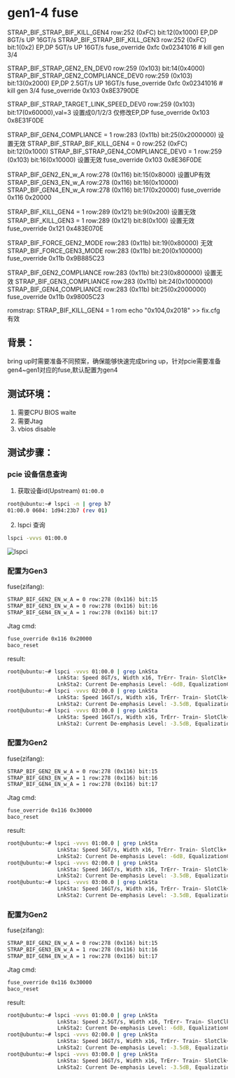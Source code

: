 # gen1-4 fuse

STRAP_BIF_STRAP_BIF_KILL_GEN4 	row:252 (0xFC) bit:12(0x1000)  EP,DP 8GT/s UP 16GT/s
STRAP_BIF_STRAP_BIF_KILL_GEN3	row:252 (0xFC) bit:1(0x2) EP,DP 5GT/s UP 16GT/s
fuse_override 0xfc 0x02341016   # kill gen 3/4

STRAP_BIF_STRAP_GEN2_EN_DEV0	row:259 (0x103) bit:14(0x4000)
STRAP_BIF_STRAP_GEN2_COMPLIANCE_DEV0	row:259 (0x103) bit:13(0x2000)
EP,DP 2.5GT/s UP 16GT/s
fuse_override 0xfc 0x02341016   # kill gen 3/4
fuse_override 0x103 0x8E3790DE

STRAP_BIF_STRAP_TARGET_LINK_SPEED_DEV0	row:259 (0x103) bit:17(0x60000),val=3
设置成0/1/2/3 仅修改EP,DP
fuse_override 0x103 0x8E31F0DE

STRAP_BIF_GEN4_COMPLIANCE = 1	row:283 (0x11b) bit:25(0x2000000)    设置无效
STRAP_BIF_STRAP_BIF_KILL_GEN4 = 0	row:252 (0xFC) bit:12(0x1000)
STRAP_BIF_STRAP_GEN4_COMPLIANCE_DEV0 = 1	row:259 (0x103) bit:16(0x10000)  设置无效
fuse_override 0x103 0x8E36F0DE

STRAP_BIF_GEN2_EN_w_A row:278 (0x116) bit:15(0x8000)  设置UP有效
STRAP_BIF_GEN3_EN_w_A row:278 (0x116) bit:16(0x10000)
STRAP_BIF_GEN4_EN_w_A row:278 (0x116) bit:17(0x20000)
fuse_override 0x116 0x20000

STRAP_BIF_KILL_GEN4 = 1	row:289 (0x121) bit:9(0x200) 设置无效
STRAP_BIF_KILL_GEN3 = 1 row:289 (0x121) bit:8(0x100) 设置无效
fuse_override 0x121 0x483E070E

STRAP_BIF_FORCE_GEN2_MODE row:283 (0x11b) bit:19(0x80000) 无效
STRAP_BIF_FORCE_GEN3_MODE row:283 (0x11b) bit:20(0x100000)
fuse_override 0x11b 0x9B885C23

STRAP_BIF_GEN2_COMPLIANCE row:283 (0x11b) bit:23(0x800000) 设置无效
STRAP_BIF_GEN3_COMPLIANCE row:283 (0x11b) bit:24(0x1000000)
STRAP_BIF_GEN4_COMPLIANCE row:283 (0x11b) bit:25(0x2000000)
fuse_override 0x11b 0x98005C23


romstrap:
STRAP_BIF_KILL_GEN4 = 1	rom echo "0x104,0x2018" >> fix.cfg 有效

## 背景：
bring up时需要准备不同预案，确保能够快速完成bring up，针对pcie需要准备gen4~gen1对应的fuse,默认配置为gen4

## 测试环境：
1. 需要CPU BIOS waite
2. 需要Jtag
3. vbios disable

## 测试步骤：

### pcie 设备信息查询
1. 获取设备id(Upstream) `01:00.0`
```bash
root@ubuntu:~# lspci -n | grep b7
01:00.0 0604: 1d94:23b7 (rev 01)
```
2. lspci 查询
```bash
lspci -vvvs 01:00.0
```

![lspci](E:\git\work_log\2022\picture\lspci.png)

### 配置为Gen3

fuse(zifang):
```txt
STRAP_BIF_GEN2_EN_w_A = 0 row:278 (0x116) bit:15
STRAP_BIF_GEN3_EN_w_A = 0 row:278 (0x116) bit:16
STRAP_BIF_GEN4_EN_w_A = 1 row:278 (0x116) bit:17
```

Jtag cmd:
```bash
fuse_override 0x116 0x20000
baco_reset
```

result:

```bash
root@ubuntu:~# lspci -vvvs 01:00.0 | grep LnkSta
                LnkSta: Speed 8GT/s, Width x16, TrErr- Train- SlotClk+ DLActive- BWMgmt- ABWMgmt-
                LnkSta2: Current De-emphasis Level: -6dB, EqualizationComplete-, EqualizationPhase1-
root@ubuntu:~# lspci -vvvs 02:00.0 | grep LnkSta
                LnkSta: Speed 16GT/s, Width x16, TrErr- Train- SlotClk+ DLActive+ BWMgmt+ ABWMgmt-
                LnkSta2: Current De-emphasis Level: -3.5dB, EqualizationComplete+, EqualizationPhase1+
root@ubuntu:~# lspci -vvvs 03:00.0 | grep LnkSta
                LnkSta: Speed 16GT/s, Width x16, TrErr- Train- SlotClk+ DLActive- BWMgmt- ABWMgmt-
                LnkSta2: Current De-emphasis Level: -3.5dB, EqualizationComplete+, EqualizationPhase1+
```

### 配置为Gen2

fuse(zifang):
```txt
STRAP_BIF_GEN2_EN_w_A = 0 row:278 (0x116) bit:15
STRAP_BIF_GEN3_EN_w_A = 1 row:278 (0x116) bit:16
STRAP_BIF_GEN4_EN_w_A = 1 row:278 (0x116) bit:17
```

Jtag cmd:
```bash
fuse_override 0x116 0x30000
baco_reset
```

result:

```bash
root@ubuntu:~# lspci -vvvs 01:00.0 | grep LnkSta
                LnkSta: Speed 5GT/s, Width x16, TrErr- Train- SlotClk+ DLActive- BWMgmt- ABWMgmt-
                LnkSta2: Current De-emphasis Level: -6dB, EqualizationComplete-, EqualizationPhase1-
root@ubuntu:~# lspci -vvvs 02:00.0 | grep LnkSta
                LnkSta: Speed 16GT/s, Width x16, TrErr- Train- SlotClk+ DLActive+ BWMgmt+ ABWMgmt-
                LnkSta2: Current De-emphasis Level: -3.5dB, EqualizationComplete+, EqualizationPhase1+
root@ubuntu:~# lspci -vvvs 03:00.0 | grep LnkSta
                LnkSta: Speed 16GT/s, Width x16, TrErr- Train- SlotClk+ DLActive- BWMgmt- ABWMgmt-
                LnkSta2: Current De-emphasis Level: -3.5dB, EqualizationComplete+, EqualizationPhase1+
```

### 配置为Gen2

fuse(zifang):
```txt
STRAP_BIF_GEN2_EN_w_A = 0 row:278 (0x116) bit:15
STRAP_BIF_GEN3_EN_w_A = 1 row:278 (0x116) bit:16
STRAP_BIF_GEN4_EN_w_A = 1 row:278 (0x116) bit:17
```

Jtag cmd:
```bash
fuse_override 0x116 0x30000
baco_reset
```

result:

```bash
root@ubuntu:~# lspci -vvvs 01:00.0 | grep LnkSta
                LnkSta: Speed 2.5GT/s, Width x16, TrErr- Train- SlotClk+ DLActive- BWMgmt- ABWMgmt-
                LnkSta2: Current De-emphasis Level: -6dB, EqualizationComplete-, EqualizationPhase1-
root@ubuntu:~# lspci -vvvs 02:00.0 | grep LnkSta
                LnkSta: Speed 16GT/s, Width x16, TrErr- Train- SlotClk+ DLActive+ BWMgmt+ ABWMgmt-
                LnkSta2: Current De-emphasis Level: -3.5dB, EqualizationComplete+, EqualizationPhase1+
root@ubuntu:~# lspci -vvvs 03:00.0 | grep LnkSta
                LnkSta: Speed 16GT/s, Width x16, TrErr- Train- SlotClk+ DLActive- BWMgmt- ABWMgmt-
                LnkSta2: Current De-emphasis Level: -3.5dB, EqualizationComplete+, EqualizationPhase1+
```